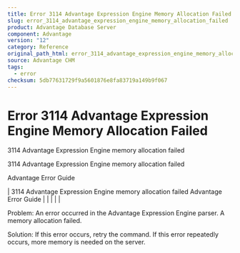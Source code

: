 ```yaml
---
title: Error 3114 Advantage Expression Engine Memory Allocation Failed
slug: error_3114_advantage_expression_engine_memory_allocation_failed
product: Advantage Database Server
component: Advantage
version: "12"
category: Reference
original_path_html: error_3114_advantage_expression_engine_memory_allocation_failed.htm
source: Advantage CHM
tags:
  - error
checksum: 5db77631729f9a5601876e8fa83719a149b9f067
---
```


# Error 3114 Advantage Expression Engine Memory Allocation Failed

3114 Advantage Expression Engine memory allocation failed

3114 Advantage Expression Engine memory allocation failed

Advantage Error Guide

| 3114 Advantage Expression Engine memory allocation failed  Advantage Error Guide |  |  |  |  |

Problem: An error occurred in the Advantage Expression Engine parser. A memory allocation failed.

Solution: If this error occurs, retry the command. If this error repeatedly occurs, more memory is needed on the server.
